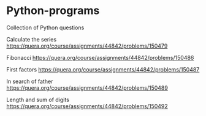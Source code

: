 # Python-programs
Collection of Python questions

Calculate the series
https://quera.org/course/assignments/44842/problems/150479

Fibonacci
https://quera.org/course/assignments/44842/problems/150486

First factors
https://quera.org/course/assignments/44842/problems/150487

In search of father
https://quera.org/course/assignments/44842/problems/150489

Length and sum of digits
https://quera.org/course/assignments/44842/problems/150492

